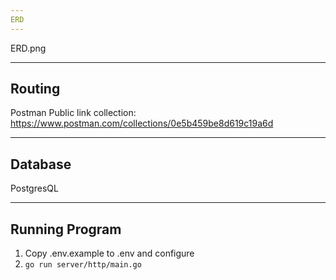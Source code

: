 ```yaml
---
ERD
---
```

ERD.png


---
Routing
---
Postman Public link collection: https://www.postman.com/collections/0e5b459be8d619c19a6d


---
Database
---
PostgresQL


---
Running Program
---
1. Copy .env.example to .env and configure
2. `go run server/http/main.go`
